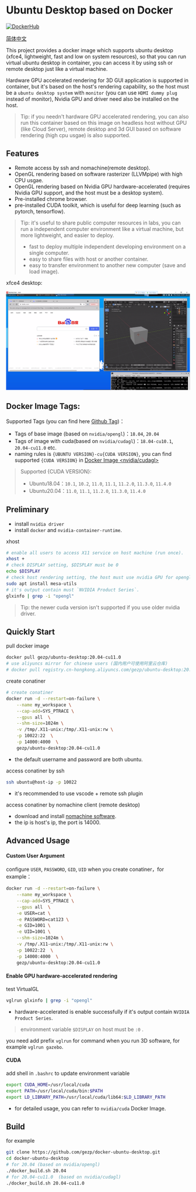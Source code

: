 # Ubuntu Desktop based on Docker

[![DockerHub](https://img.shields.io/badge/DockerHub-brightgreen.svg?style=popout&logo=Docker)](https://hub.docker.com/r/gezp/ubuntu-desktop)

[简体中文](README_cn.md)

This project provides a docker image which supports ubuntu desktop (xfce4, lightweight, fast and low on system resources), so that you can run virtual ubuntu desktop in container, you can access it by using ssh or remote desktop just like a virtual machine.

Hardware GPU accelerated rendering for 3D GUI application is supported in container, but it's based on the host's rendering capability, so 
the host must be a `ubuntu desktop system` with `monitor`  (you can use `HDMI dummy plug` instead of monitor), Nvidia GPU and driver need also be installed on the host.

> Tip: if you needn't hardware GPU accelerated rendering, you can also run this container based on this image on headless host without GPU (like Cloud Server),
remote desktop and 3d GUI based on software rendering (high cpu usgae) is also supported.

## Features

* Remote access by ssh and nomachine(remote desktop).
* OpenGL rendering based on software rasterizer (LLVMpipe) with high CPU usgae.
* OpenGL rendering based on Nvidia GPU hardware-accelerated (requires Nvidia GPU support, and the host must be a desktop system).
* Pre-installed chrome browser.
* pre-installed CUDA toolkit, which is useful for deep learning (such as pytorch, tensorflow).

> Tip:  it's useful to share public computer resources in labs, you can run a independent computer environment like a virtual machine, but more lightweight, and easier to deploy.
>
> * fast to deploy multiple independent developing environment on a single computer.
> * easy to share files with host or another container.
> * easy to transfer environment to another new computer (save and load image).

xfce4 desktop:

![](img/desktop.png)

## Docker Image Tags:

Supported Tags (you can find here [Github Tag](https://github.com/gezp/docker-ubuntu-desktop/tags))：
* Tags of base image (based on `nvidia/opengl`)：`18.04`, `20.04`
* Tags of image with cuda(based on `nvidia/cudagl`)：`18.04-cu10.1`, `20.04-cu11.0` etc. 
* naming rules is `{UBUNTU VERSION}-cu{CUDA VERSION}`, you can find supported `{CUDA VERSION}` in [Docker Image <nvidia/cudagl>](https://gitlab.com/nvidia/container-images/cudagl/-/blob/DOCS/supported-tags.md)

> Supported {CUDA VERSION}:
> * Ubuntu18.04：`10.1`, `10.2`, `11.0`, `11.1`, `11.2.0`, `11.3.0`, `11.4.0`
> * Ubuntu20.04：`11.0`, `11.1`, `11.2.0`, `11.3.0`, `11.4.0`

## Preliminary

* install `nvidia driver`
* install `docker` and `nvidia-container-runtime`.

xhost
```bash
# enable all users to access X11 service on host machine (run once).
xhost +
# check DISPLAY setting, $DISPLAY must be 0
echo $DISPLAY
# check host rendering setting, the host must use nvidia GPU for opengl
sudo apt install mesa-utils
# it's output contain must `NVIDIA Product Series`.
glxinfo | grep -i "opengl"
```

> Tip: the newer cuda version isn't supported if you use older nvidia driver.

## Quickly Start

pull docker image
```bash
docker pull gezp/ubuntu-desktop:20.04-cu11.0
# use aliyuncs mirror for chinese users (国内用户可使用阿里云仓库)
# docker pull registry.cn-hongkong.aliyuncs.com/gezp/ubuntu-desktop:20.04-cu11.0
```

create conatiner
```bash
# create conatiner
docker run -d --restart=on-failure \
    --name my_workspace \
    --cap-add=SYS_PTRACE \
    --gpus all  \
    --shm-size=1024m \
    -v /tmp/.X11-unix:/tmp/.X11-unix:rw \
    -p 10022:22  \
    -p 14000:4000  \
    gezp/ubuntu-desktop:20.04-cu11.0
```
* the default username and password are both ubuntu.

access conatiner by ssh
```bash
ssh ubuntu@host-ip -p 10022
```
* it's recommended to use vscode + remote ssh plugin

access conatiner by nomachine client (remote desktop)

* download and install [nomachine software](https://www.nomachine.com/).
* the ip is host's ip, the port is 14000.

## Advanced Usage

#### Custom User Argument

configure `USER`, `PASSWORD`, `GID`, `UID` when you create conatiner，for example：
```bash
docker run -d --restart=on-failure \
    --name my_workspace \
    --cap-add=SYS_PTRACE \
    --gpus all  \
    -e USER=cat \
    -e PASSWORD=cat123 \
    -e GID=1001 \
    -e UID=1001 \
    --shm-size=1024m \
    -v /tmp/.X11-unix:/tmp/.X11-unix:rw \
    -p 10022:22  \
    -p 14000:4000  \
    gezp/ubuntu-desktop:20.04-cu11.0
```

#### Enable GPU hardware-accelerated rendering

test VirtualGL

```bash
vglrun glxinfo | grep -i "opengl"
```

* hardware-accelerated is enable successfully if it's output contain `NVIDIA Product Series`.

> environment variable `$DISPLAY` on host must be `:0` .

you need add prefix  `vglrun`  for command when you run 3D software, for example `vglrun gazebo`.

#### CUDA

add shell in `.bashrc` to update environment variable
```bash
export CUDA_HOME=/usr/local/cuda
export PATH=/usr/local/cuda/bin:$PATH
export LD_LIBRARY_PATH=/usr/local/cuda/lib64:$LD_LIBRARY_PATH
```
* for detailed usage, you can refer to `nvidia/cuda` Docker Image.

## Build

for example
```bash
git clone https://github.com/gezp/docker-ubuntu-desktop.git
cd docker-ubuntu-desktop
# for 20.04 (based on nvidia/opengl)
./docker_build.sh 20.04
# for 20.04-cu11.0  (based on nvidia/cudagl)
./docker_build.sh 20.04-cu11.0
```

